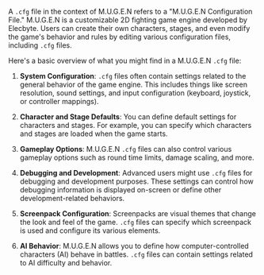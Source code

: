 A `.cfg` file in the context of M.U.G.E.N refers to a "M.U.G.E.N Configuration File." M.U.G.E.N is a customizable 2D fighting game engine developed by Elecbyte. Users can create their own characters, stages, and even modify the game's behavior and rules by editing various configuration files, including `.cfg` files.

Here's a basic overview of what you might find in a M.U.G.E.N `.cfg` file:

1.  **System Configuration**: `.cfg` files often contain settings related to the general behavior of the game engine. This includes things like screen resolution, sound settings, and input configuration (keyboard, joystick, or controller mappings).
    
2.  **Character and Stage Defaults**: You can define default settings for characters and stages. For example, you can specify which characters and stages are loaded when the game starts.
    
3.  **Gameplay Options**: M.U.G.E.N `.cfg` files can also control various gameplay options such as round time limits, damage scaling, and more.
    
4.  **Debugging and Development**: Advanced users might use `.cfg` files for debugging and development purposes. These settings can control how debugging information is displayed on-screen or define other development-related behaviors.
    
5.  **Screenpack Configuration**: Screenpacks are visual themes that change the look and feel of the game. `.cfg` files can specify which screenpack is used and configure its various elements.
    
6.  **AI Behavior**: M.U.G.E.N allows you to define how computer-controlled characters (AI) behave in battles. `.cfg` files can contain settings related to AI difficulty and behavior.
